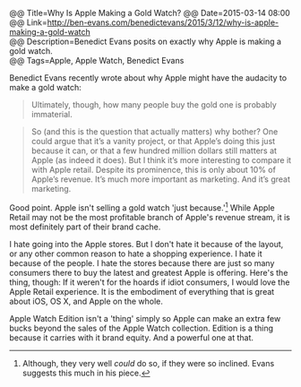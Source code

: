@@ Title=Why Is Apple Making a Gold Watch? 
@@ Date=2015-03-14 08:00  
@@ Link=http://ben-evans.com/benedictevans/2015/3/12/why-is-apple-making-a-gold-watch  
@@ Description=Benedict Evans posits on exactly why Apple is making a gold watch.    
@@ Tags=Apple, Apple Watch, Benedict Evans    

Benedict Evans recently wrote about why Apple might have the audacity to make a gold watch:
>Ultimately, though, how many people buy the gold one is probably immaterial. 

>So (and this is the question that actually matters) why bother? One could argue that it’s a vanity project, or that Apple’s doing this just because it can, or that a few hundred million dollars still matters at Apple (as indeed it does). But I think it’s more interesting to compare it with Apple retail. Despite its prominence, this is only about 10% of Apple’s revenue. It’s much more important as marketing. And it’s great marketing. 

Good point. Apple isn't selling a gold watch 'just because.'[^al] While Apple Retail may not be the most profitable branch of Apple's revenue stream, it is most definitely part of their brand cache. 

I hate going into the Apple stores. But I don't hate it because of the layout, or any other common reason to hate a shopping experience. I hate it because of the people. I hate the stores because there are just so many consumers there to buy the latest and greatest Apple is offering. Here's the thing, though: If it weren't for the hoards if idiot consumers, I would love the Apple Retail experience. It is the embodiment of everything that is great about iOS, OS X, and Apple on the whole. 

Apple Watch Edition isn't a 'thing' simply so Apple can make an extra few bucks beyond the sales of the Apple Watch collection. Edition is a thing because it carries with it brand equity. And a powerful one at that.

[^al]: Although, they very well *could* do so, if they were so inclined. Evans suggests this much in his piece.